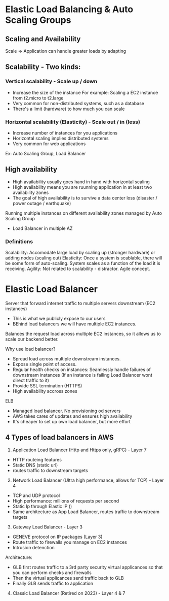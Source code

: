 # Elastic Load Balancing & Auto Scaling Groups

## Scaling and Availability
Scale => Application can handle greater loads by adapting

## Scalability - Two kinds:

### Vertical scalability - Scale up / down
- Increase the size of the instance
For example: Scaling a EC2 instance from t2.micro to t2.large
 - Very common for non-distributed systems, such as a database
 - There's a limit (hardware) to how much you can scale

### Horizontal scalability (Elasticity) - Scale out / in (less)
- Increase number of instances for you applications
- Horizontal scaling implies distributed systems
- Very common for web applications

Ex: Auto Scaling Group, Load Balancer

## High availability
- High availability usually goes hand in hand with horizontal scaling
- High availability means you are ruunning application in at least two availability zones
- The goal of high availability is to survive a data center loss (disaster / power outage / earthquake)

Running multiple instances on different availability zones managed by Auto Scaling Group
- Load Balancer in multiple AZ

### Definitions
Scalability: Accomodate large load by scaling up (stronger hardware) or adding nodes (scaling out)
Elasticity: Once a system is scablable, there will be some form of auto-scaling. System scales as a function of the load it is receiving.
Agility: Not related to scalability - distractor. Agile concept.

# Elastic Load Balancer
Server that forward internet traffic to multiple servers downstream (EC2 instances)
- This is what we publicly expose to our users
- BEhind load balancers we will have multiple EC2 instances.

Balances the request load across multiple EC2 instances, so it allows us to scale our backend better.

Why use load balancer?
- Spread load across multiple downstream instances.
- Expose single point of access.
- Regular health checks on instances: Seamlessly handle failures of downstream instances (If an instance is failing Load Balancer wont direct traffic to it)
- Provide SSL termination (HTTPS)
- High availability accross zones

ELB
- Managed load balancer. No provisioning od servers
- AWS takes cares of updates and ensures high availability
- It's cheaper to set up own load balancer, but more effort

## 4 Types of load balancers in AWS

1. Application Load Balancer (Http and Https only, gRPC) - Layer 7
- HTTP routeing features
- Static DNS (static url)
- routes traffic to downstream targets

2. Network Load Balancer (Ultra high performance, allows for TCP) - Layer 4
- TCP and UDP protocol
- High performance: millions of requests per second
- Static Ip through Elastic IP ()
- Same architecture as App Load Balancer, routes traffic to downstream targets

3. Gateway Load Balancer - Layer 3
- GENEVE protocol on IP packages (Layer 3)
- Route traffic to firewalls you manage on EC2 instances
- Intrusion detenction

Architecture: 
- GLB first routes traffic to a 3rd party security virtual applicances so that you can perform checks and firewalls
- Then the virtual applicances send traffic back to GLB
- Finally GLB sends traffic to application

4. Classic Load Balancer (Retired on 2023) - Layer 4 & 7




